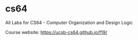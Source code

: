 # cs64
All Labs for CS64 - Computer Organization and Design Logic

Course website:
https://ucsb-cs64.github.io/f19/
